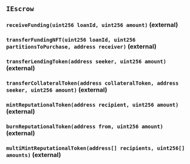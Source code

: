 ## `IEscrow`






### `receiveFunding(uint256 loanId, uint256 amount)` (external)





### `transferFundingNFT(uint256 loanId, uint256 partitionsToPurchase, address receiver)` (external)





### `transferLendingToken(address seeker, uint256 amount)` (external)





### `transferCollateralToken(address collateralToken, address seeker, uint256 amount)` (external)





### `mintReputationalToken(address recipient, uint256 amount)` (external)





### `burnReputationalToken(address from, uint256 amount)` (external)





### `multiMintReputationalToken(address[] recipients, uint256[] amounts)` (external)






